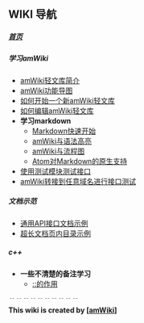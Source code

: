 
## WIKI 导航

##### [首页](/tianyunchong/doc_helper.git/wiki "返回首页")

##### 学习amWiki
- [amWiki轻文库简介](/tianyunchong/doc_helper.git/wiki/amWiki轻文库简介 "amWiki轻文库简介")
- [amWiki功能导图](/tianyunchong/doc_helper.git/wiki/amWiki功能导图 "amWiki功能导图")
- [如何开始一个新amWiki轻文库](/tianyunchong/doc_helper.git/wiki/如何开始一个新amWiki轻文库 "如何开始一个新amWiki轻文库")
- [如何编辑amWiki轻文库](/tianyunchong/doc_helper.git/wiki/如何编辑amWiki轻文库 "如何编辑amWiki轻文库")
- **学习markdown**
    - [Markdown快速开始](/tianyunchong/doc_helper.git/wiki/Markdown快速开始 "Markdown快速开始")
    - [amWiki与语法高亮](/tianyunchong/doc_helper.git/wiki/amWiki与语法高亮 "amWiki与语法高亮")
    - [amWiki与流程图](/tianyunchong/doc_helper.git/wiki/amWiki与流程图 "amWiki与流程图")
    - [Atom对Markdown的原生支持](/tianyunchong/doc_helper.git/wiki/Atom对Markdown的原生支持 "Atom对Markdown的原生支持")
- [使用测试模块测试接口](/tianyunchong/doc_helper.git/wiki/使用测试模块测试接口 "使用测试模块测试接口")
- [amWiki转接到任意域名进行接口测试](/tianyunchong/doc_helper.git/wiki/amWiki转接到任意域名进行接口测试 "amWiki转接到任意域名进行接口测试")

##### 文档示范
- [通用API接口文档示例](/tianyunchong/doc_helper.git/wiki/通用API接口文档示例 "通用API接口文档示例")
- [超长文档页内目录示例](/tianyunchong/doc_helper.git/wiki/超长文档页内目录示例 "超长文档页内目录示例")

##### c++
- **一些不清楚的备注学习**
    - [::的作用](/tianyunchong/doc_helper.git/wiki/::的作用 "::的作用")


﹊﹊﹊﹊﹊﹊﹊﹊﹊﹊  
**This wiki is created by [[amWiki](https://github.com/TevinLi/amWiki)]**